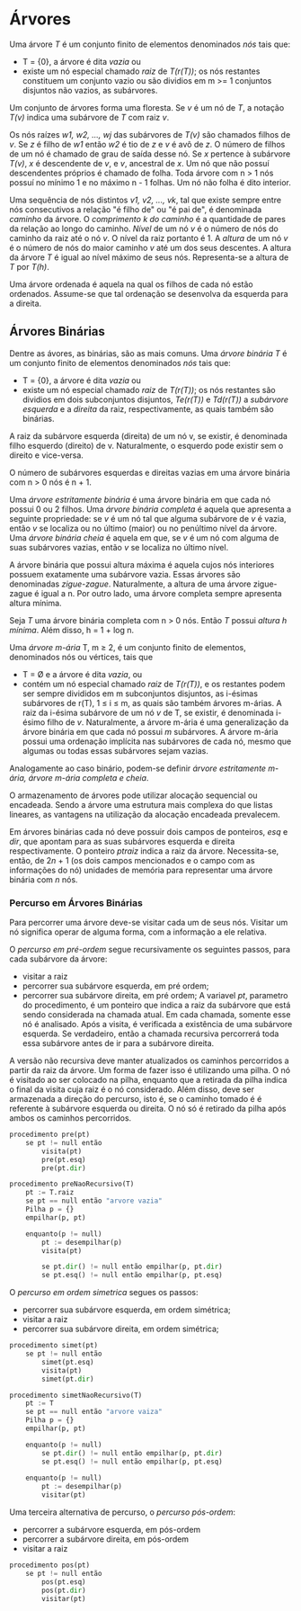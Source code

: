 # Árvores
Uma árvore *T* é um conjunto finito de elementos denominados *nós* tais que:
- T = {0}, a árvore é dita *vazia* ou
- existe um nó especial chamado *raiz* de *T(r(T))*; os nós restantes constituem um conjunto vazio ou são dividios em m >= 1 conjuntos disjuntos não vazios, as subárvores.

Um conjunto de árvores forma uma floresta. Se *v* é um nó de *T*, a notação *T(v)* indica uma subárvore de *T* com raiz *v*.

Os nós raízes *w1, w2, ..., wj* das subárvores de *T(v)* são chamados filhos de *v*. Se *z* é filho de *w1* então *w2* é tio de *z* e *v* é avô de *z*. O número de filhos de um nó é chamado de grau de saída desse nó. Se *x* pertence à subárvore *T(v)*, *x* é descendente de *v*, e *v*, ancestral de *x*. Um nó que não possuí descendentes próprios é chamado de folha. Toda árvore com n > 1 nós possuí no mínimo 1 e no máximo n - 1 folhas. Um nó não folha é dito interior.

Uma sequência de nós distintos *v1, v2, ..., vk*, tal que existe sempre entre nós consecutivos a relação "é filho de" ou "é pai de", é denominada *caminho* da árvore. O *comprimento k do caminho* é a quantidade de pares da relação ao longo do caminho. *Nível* de um nó *v* é o número de nós do caminho da raiz até o nó *v*. O nível da raiz portanto é 1. A *altura* de um nó *v* é o número de nós do maior caminho *v* até um dos seus descentes. A altura da árvore *T* é igual ao nível máximo de seus nós. Representa-se a altura de *T* por *T(h)*.

Uma árvore ordenada é aquela na qual os filhos de cada nó estão ordenados. Assume-se que tal ordenação se desenvolva da esquerda para a direita. 

## Árvores Binárias
Dentre as ávores, as binárias, são as mais comuns.
Uma *árvore binária* *T* é um conjunto finito de elementos denominados *nós* tais que:
- T = {0}, a árvore é dita *vazia* ou
- existe um nó especial chamado *raiz* de *T(r(T))*; os nós restantes são dividios em dois subconjuntos disjuntos, *Te(r(T))* e *Td(r(T))* a *subárvore esquerda* e a *direita* da raiz, respectivamente, as quais também são binárias.

A raiz da subárvore esquerda (direita) de um nó v, se existir, é denominada filho esquerdo (direito) de v. Naturalmente, o esquerdo pode existir sem o direito e vice-versa.

O número de subárvores esquerdas e direitas vazias em uma árvore binária com n > 0 nós é n + 1.

Uma *árvore estritamente binária* é uma árvore binária em que cada nó possui 0 ou 2 filhos. Uma *árvore binária completa* é aquela que apresenta a seguinte propriedade: se *v* é um nó tal que alguma subárvore de *v* é vazia, então *v* se localiza ou no último (maior) ou no penúltimo nível da árvore. Uma *árvore binária cheia* é aquela em que, se *v* é um nó com alguma de suas subárvores vazias, então *v* se localiza no último nível.

A árvore binária que possui altura máxima é aquela cujos nós interiores possuem exatamente uma subárvore vazia. Essas árvores são denominadas *zigue-zague*. Naturalmente, a altura de uma árvore zigue-zague é igual a n. Por outro lado, uma árvore completa sempre apresenta altura mínima.

Seja *T* uma árvore binária completa com n > 0 nós. Então *T* possui *altura h mínima*. Além disso, h = 1 + log n.


Uma *árvore m-ária* T, m ≥ 2, é um conjunto finito de elementos, denominados nós ou vértices, tais que
- T = Ø e a árvore é dita *vazia*, ou
- contém um nó especial chamado *raiz* de *T(r(T))*, e os restantes podem ser sempre divididos em m subconjuntos disjuntos, as i-ésimas subárvores de r(T), 1 ≤ i ≤ m, as quais são também árvores m-árias.
A raiz da i-ésima subárvore de um nó *v* de T, se existir, é denominada i-ésimo filho de *v*. Naturalmente, a árvore m-ária é uma generalização da árvore binária em que cada nó possui *m* subárvores. A árvore m-ária possui uma ordenação implícita nas subárvores de cada nó, mesmo que algumas ou todas essas subárvores sejam vazias.

Analogamente ao caso binário, podem-se definir *árvore estritamente m-ária, árvore m-ária completa e cheia*.

O armazenamento de árvores pode utilizar alocação sequencial ou encadeada. Sendo a árvore uma estrutura mais complexa do que listas lineares, as vantagens na utilização da alocação encadeada prevalecem.

Em árvores binárias cada nó deve possuir dois campos de ponteiros, *esq* e *dir*, que apontam para as suas subárvores esquerda e direita respectivamente. O ponteiro *ptraiz* indica a raiz da árvore. Necessita-se, então, de 2*n* + 1 (os dois campos mencionados e o campo com as informações do nó) unidades de memória para representar uma árvore binária com *n* nós.

### Percurso em Árvores Binárias
Para percorrer uma árvore deve-se visitar cada um de seus nós. Visitar um nó significa operar de alguma forma, com a informação a ele relativa. 

O *percurso em pré-ordem* segue recursivamente os seguintes passos, para cada subárvore da árvore:
- visitar a raiz
- percorrer sua subárvore esquerda, em pré ordem;
- percorrer sua subárvore direita, em pré ordem;
A variavel *pt*, parametro do procedimento, é um ponteiro que indica a raiz da subárvore que está sendo considerada na chamada atual. Em cada chamada, somente esse nó é analisado. Após a visita, é verificada a existência de uma subárvore esquerda. Se verdadeiro, então a chamada recursiva percorrerá toda essa subárvore antes de ir para a subárvore direita.

A versão não recursiva deve manter atualizados os caminhos percorridos a partir da raiz da árvore. Um forma de fazer isso é utilizando uma pilha. O nó é visitado ao ser colocado na pilha, enquanto que a retirada da pilha indica o final da visita cuja raiz é o nó considerado. Além disso, deve ser armazenada a direção do percurso, isto é, se o caminho tomado é é referente à subárvore esquerda ou direita. O nó só é retirado da pilha após ambos os caminhos percorridos.

```python
procedimento pre(pt)
    se pt != null então
        visita(pt)
        pre(pt.esq)
        pre(pt.dir)
```
```python
procedimento preNaoRecursivo(T)
    pt := T.raiz
    se pt == null então "arvore vazia"
    Pilha p = {}
    empilhar(p, pt)

    enquanto(p != null)
        pt := desempilhar(p)
        visita(pt)

        se pt.dir() != null então empilhar(p, pt.dir)
        se pt.esq() != null então empilhar(p, pt.esq)
```
O *percurso em ordem simetrica* segues os passos:
- percorrer sua subárvore esquerda, em ordem simétrica;
- visitar a raiz
- percorrer sua subárvore direita, em ordem simétrica;

```python
procedimento simet(pt)
    se pt != null então
        simet(pt.esq)
        visita(pt)
        simet(pt.dir)
```
```python
procedimento simetNaoRecursivo(T)
    pt := T
    se pt == null então "arvore vaiza"
    Pilha p = {}
    empilhar(p, pt)

    enquanto(p != null)
        se pt.dir() != null então empilhar(p, pt.dir)
        se pt.esq() != null então empilhar(p, pt.esq)
    
    enquanto(p != null)
        pt := desempilhar(p)
        visitar(pt)

```
Uma terceira alternativa de percurso, o *percurso pós-ordem*:
- percorrer a subárvore esquerda, em pós-ordem 
- percorrer a subárvore direita, em pós-ordem
- visitar a raiz
```python
procedimento pos(pt)
    se pt != null então
        pos(pt.esq)
        pos(pt.dir)
        visitar(pt)
```
